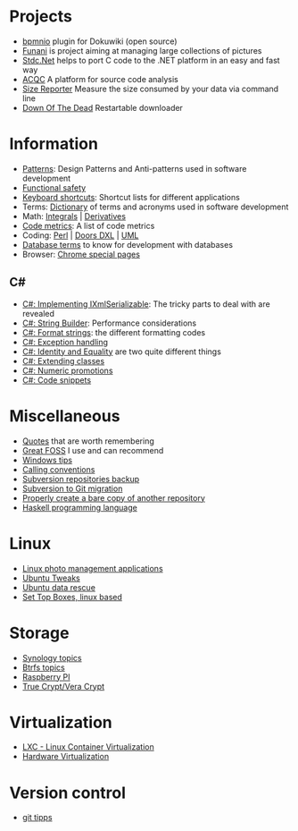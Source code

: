 
# Projects

* [bpmnio](product/bpmnio/start) plugin for Dokuwiki (open source)
* [Funani](product/funani/start) is project aiming at managing large collections of pictures
* [Stdc.Net](product/stdc_net/start) helps to port C code to the .NET platform in an easy and fast way
* [ACQC](product/acqc/start) A platform for source code analysis
* [Size Reporter](product/size_reporter/start) Measure the size consumed by your data via command line
* [Down Of The Dead](product/downofthedead/start) Restartable downloader

# Information

* [Patterns](patterns;start): Design Patterns and Anti-patterns used in software development
* [Functional safety](functional_safety;start)
* [Keyboard shortcuts](shortcuts;start): Shortcut lists for different applications
* Terms: [Dictionary](terms) of terms and acronyms used in software development
* Math: [Integrals](math/integrals) | [Derivatives](math/derivatives)
* [Code metrics](coding/metrics): A list of code metrics
* Coding: [Perl](coding/perl;syntax) | [Doors DXL](coding/dxl;syntax) | [UML](coding/uml;syntax)
* [Database terms](database/terms) to know for development with databases
* Browser: [Chrome special pages](browser;chrome)

## C#

* [C#: Implementing IXmlSerializable](coding/csharp;ixmlserializable): The tricky parts to deal with are revealed
* [C#: String Builder](coding/csharp;stringbuilder): Performance considerations
* [C#: Format strings](coding/csharp;format_strings): the different formatting codes
* [C#: Exception handling](coding/csharp;exceptions)
* [C#: Identity and Equality](coding/csharp;equality_identity) are two quite different things
* [C#: Extending classes](coding/csharp;extending_classes)
* [C#: Numeric promotions](coding/csharp;numeric_promotions)
* [C#: Code snippets](snippets/start)

# Miscellaneous

*  [Quotes](misc;quotes) that are worth remembering
*  [Great FOSS](misc;foss) I use and can recommend
*  [Windows tips](misc;windows_tips)
*  [Calling conventions](misc;calling_conventions)
*  [Subversion repositories backup](scm;svn_backup)
*  [Subversion to Git migration](scm;svn_to_git)
*  [Properly create a bare copy of another repository](scm;git_bare)
*  [Haskell programming language](haskell;start)

# Linux

*  [Linux photo management applications](linux/picture_management)
*  [Ubuntu Tweaks](linux/ubuntu_tweaks)
*  [Ubuntu data rescue](linux/ubuntu_data_rescue)
*  [Set Top Boxes, linux based](linux/stb)

# Storage

*  [Synology topics](synology/start)
*  [Btrfs topics](btrfs/start)
*  [Raspberry PI](raspi/start)
*  [True Crypt/Vera Crypt](truecrypt/start)

# Virtualization

* [LXC - Linux Container Virtualization](misc;lxc)
* [Hardware Virtualization](misc;hw_virtualization)

# Version control

* [git tipps](vc/git)

